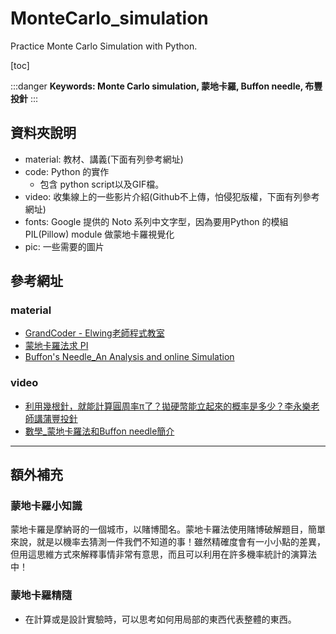 # MonteCarlo_simulation
Practice Monte Carlo Simulation with Python.

[toc]

:::danger
**Keywords: Monte Carlo simulation, 蒙地卡羅, Buffon needle, 布豐投針**
:::


## 資料夾說明
- material: 教材、講義(下面有列參考網址)
- code: Python 的實作
    - 包含 python script以及GIF檔。
- video: 收集線上的一些影片介紹(Github不上傳，怕侵犯版權，下面有列參考網址)
- fonts: Google 提供的 Noto 系列中文字型，因為要用Python 的模組 PIL(Pillow) module 做蒙地卡羅視覺化
- pic: 一些需要的圖片


## 參考網址

### material
- [GrandCoder - Elwing老師程式教室](https://www.facebook.com/GrandCoder/)
- [蒙地卡羅法求 PI](https://openhome.cc/Gossip/AlgorithmGossip/MathPI.htm)
- [Buffon's Needle_An Analysis and online Simulation](https://mste.illinois.edu/activity/buffon/)

### video
- [利用幾根針，就能計算圓周率π了？拋硬幣能立起來的概率是多少？李永樂老師講蒲豐投針](https://www.youtube.com/watch?v=Dg-3KDa5Kys)
- [數學_蒙地卡羅法和Buffon needle簡介](https://www.youtube.com/watch?v=symRPdGSPNM)


---
## 額外補充

### 蒙地卡羅小知識
蒙地卡羅是摩納哥的一個城市，以賭博聞名。蒙地卡羅法使用賭博破解題目，簡單來說，就是以機率去猜測一件我們不知道的事！雖然精確度會有一小小點的差異，但用這思維方式來解釋事情非常有意思，而且可以利用在許多機率統計的演算法中！

### 蒙地卡羅精隨

- 在計算或是設計實驗時，可以思考如何用局部的東西代表整體的東西。
